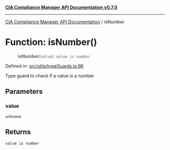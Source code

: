 [**CIA Compliance Manager API Documentation v0.7.0**](../README.md)

***

[CIA Compliance Manager API Documentation](../globals.md) / isNumber

# Function: isNumber()

> **isNumber**(`value`): `value is number`

Defined in: [src/utils/typeGuards.ts:96](https://github.com/Hack23/cia-compliance-manager/blob/main/src/utils/typeGuards.ts#L96)

Type guard to check if a value is a number

## Parameters

### value

`unknown`

## Returns

`value is number`
